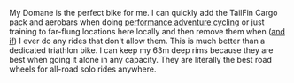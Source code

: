 My Domane is the perfect bike for me. I can quickly add the TailFin Cargo pack and aerobars when doing [performance adventure cycling](Fitness/Performance%20adventure%20cycling%20FTW.md) or just training to far-flung locations here locally and then remove them when ([and if](Fitness/I%20hate%20pelotons.md)) I ever do any rides that don't allow them. This is much better than a dedicated triathlon bike. I can keep my 63m deep rims because they are best when going it alone in any capacity. They are literally the best road wheels for all-road solo rides anywhere.